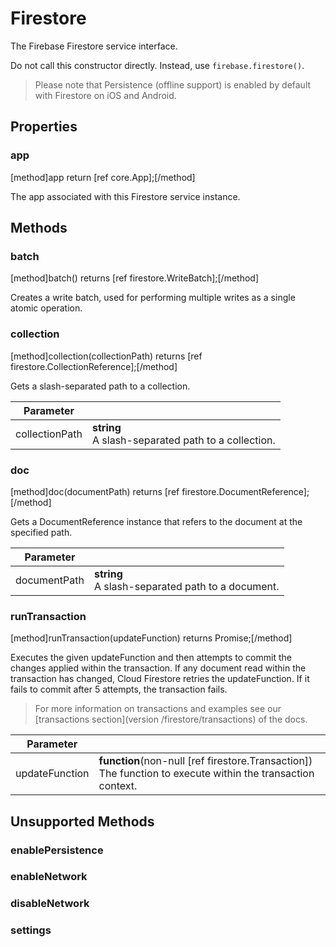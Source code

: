 # Firestore

The Firebase Firestore service interface.

Do not call this constructor directly. Instead, use `firebase.firestore()`.

> Please note that Persistence (offline support) is enabled by default with Firestore on iOS and Android.

## Properties

### app
[method]app return [ref core.App];[/method]

The app associated with this Firestore service instance.

## Methods

### batch
[method]batch() returns [ref firestore.WriteBatch];[/method]

Creates a write batch, used for performing multiple writes as a single atomic operation.

### collection
[method]collection(collectionPath) returns [ref firestore.CollectionReference];[/method]

Gets a slash-separated path to a collection.

| Parameter |         |
| --------- | ------- |
| collectionPath  | **string** <br /> A slash-separated path to a collection. |

### doc
[method]doc(documentPath) returns [ref firestore.DocumentReference];[/method]

Gets a DocumentReference instance that refers to the document at the specified path.

| Parameter |         |
| --------- | ------- |
| documentPath  | **string** <br /> A slash-separated path to a document. |

### runTransaction
[method]runTransaction(updateFunction) returns Promise;[/method]

Executes the given updateFunction and then attempts to commit the changes applied within the transaction. If any document read within the transaction has changed, Cloud Firestore retries the updateFunction. If it fails to commit after 5 attempts, the transaction fails.

> For more information on transactions and examples see our [transactions section](version /firestore/transactions) of the docs.

| Parameter |         |
| --------- | ------- |
| updateFunction | **function**(non-null [ref firestore.Transaction]) <br /> The function to execute within the transaction context. |


## Unsupported Methods

### enablePersistence

### enableNetwork

### disableNetwork

### settings
